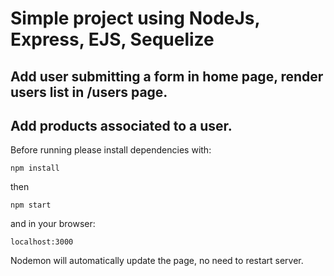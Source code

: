 # Simple project using NodeJs, Express, EJS, Sequelize

## Add user submitting a form in home page, render users list in /users page.
## Add products associated to a user.

Before running please install dependencies with: 

` npm install `

then

`npm start`

and in your browser:

`localhost:3000`

Nodemon will automatically update the page, no need to restart server. 

